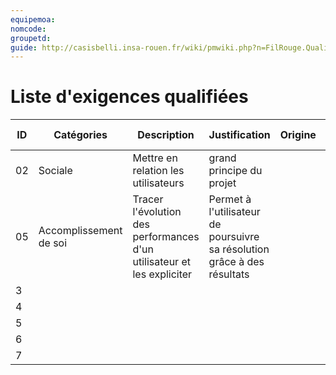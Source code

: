 ```yaml
---
equipemoa: 
nomcode: 
groupetd: 
guide: http://casisbelli.insa-rouen.fr/wiki/pmwiki.php?n=FilRouge.QualifierExigence
---
```

# Liste d'exigences qualifiées

| ID 	| Catégories 	| Description 	| Justification 	| Origine 	| Critères de satisfaction 	| Contentement MOA 	| Mécontentement MOA 	| Exigences Dépendantes 	| Exigences conflictuelles 	|
|----	|------------	|-------------	|---------------	|---------	|--------------------------	|------------------	|--------------------	|-----------------------	|--------------------------	|
|  02  	|      Sociale      	|      Mettre en relation les utilisateurs       	|       grand principe du projet        	|         	|                          	|                  	|                    	|                       	|                          	|
|  05 	|      Accomplissement de soi      	|        Tracer l'évolution des performances d'un utilisateur et les expliciter    	|    Permet à l'utilisateur de poursuivre sa résolution grâce à des résultats           	|         	|                          	|                  	|                    	|                       	|                          	|
|   3 	|            	|             	|               	|         	|                          	|                  	|                    	|                       	|                          	|
|   4 	|            	|             	|               	|         	|                          	|                  	|                    	|                       	|                          	|
|   5 	|            	|             	|               	|         	|                          	|                  	|                    	|                       	|                          	|
|   6 	|            	|             	|               	|         	|                          	|                  	|                    	|                       	|                          	|
|    7	|            	|             	|               	|         	|                          	|                  	|                    	|                       	|                          	|

